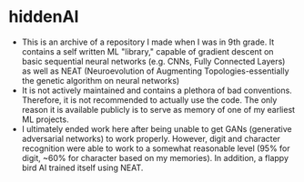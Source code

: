 # hiddenAI
* This is an archive of a repository I made when I was in 9th grade. It contains a self written ML "library," capable of gradient descent on basic sequential neural networks (e.g. CNNs, Fully Connected Layers) as well as NEAT (Neuroevolution of Augmenting Topologies-essentially the genetic algorithm on neural networks)
* It is not actively maintained and contains a plethora of bad conventions. Therefore, it is not recommended to actually use the code. The only reason it is available publicly is to serve as memory of one of my earliest ML projects.
* I ultimately ended work here after being unable to get GANs (generative adversarial networks) to work properly. However, digit and character recognition were able to work to a somewhat reasonable level (95% for digit, ~60% for character based on my memories). In addition, a flappy bird AI trained itself using NEAT.
